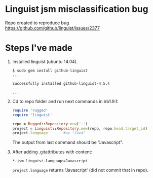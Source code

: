 
# Linguist jsm misclassification bug
Repo created to reproduce bug https://github.com/github/linguist/issues/2377

Steps I've made
=====
1. Installed linguist (ubuntu 14.04).
   ```
   $ sudo gem install github-linguist
   ...
   
   Successfully installed github-linguist-4.5.4
   
   ...
   ```
2. Cd to repo folder and run next commands in irb1.9.1:
   ```ruby
   require 'rugged'
   require 'linguist'
   
   repo = Rugged::Repository.new('.')
   project = Linguist::Repository.new(repo, repo.head.target_id)
   project.language       #=> "Java"
   ```
   The output from last command should be "Javascript".

3. After adding .gitattributes with content:
   ```
   *.jsm linguist-language=Javascript
   ```
   `project.language` returns 'Javascript' (did not commit that in repo).

